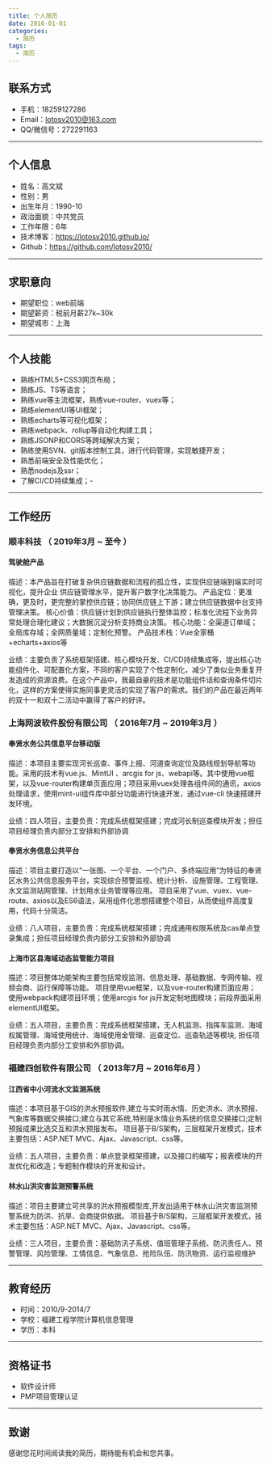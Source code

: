 ```yaml
---
title: 个人简历
date: 2016-01-01
categories:
  - 简历
tags: 
  - 简历
---
```


## 联系方式
- 手机：18259127286
- Email：lotosv2010@163.com
- QQ/微信号：272291163

---

## 个人信息

- 姓名：高文斌
- 性别：男
- 出生年月：1990-10
- 政治面貌：中共党员
- 工作年限：6年
- 技术博客：https://lotosv2010.github.io/ 
- Github：https://github.com/lotosv2010/

---

## 求职意向

 - 期望职位：web前端
 - 期望薪资：税前月薪27k~30k
 - 期望城市：上海

---

## 个人技能

- 熟练HTML5+CSS3网页布局；
- 熟练JS、TS等语言；
- 熟练vue等主流框架，熟练vue-router、vuex等；
- 熟练elementUI等UI框架；
- 熟练echarts等可视化框架；
- 熟练webpack、rollup等自动化构建工具；
- 熟练JSONP和CORS等跨域解决方案；
- 熟练使用SVN、git版本控制工具，进行代码管理，实现敏捷开发；
- 熟悉前端安全及性能优化；
- 熟悉nodejs及ssr；
- 了解CI/CD持续集成；- 

---

## 工作经历

### 顺丰科技 （ 2019年3月 ~ 至今 ）

#### **驾驶舱产品** 
描述：本产品旨在打破复杂供应链数据和流程的孤立性，实现供应链端到端实时可视化，提升企业 供应链管理水平，提升客户数字化决策能力。
产品定位：更准确，更及时，更完整的掌控供应链；协同供应链上下游；建立供应链数据中台支持管理决策。
核心价值：供应链计划到供应链执行整体监控；标准化流程下业务异常处理合理化建议；大数据沉淀分析支持商业决策。
核心功能：全渠道订单域；全局库存域；全网质量域；定制化预警。
产品技术栈：Vue全家桶+echarts+axios等

业绩：主要负责了系统框架搭建、核心模块开发、CI/CD持续集成等，提出核心功能组件化、可配置化方案，不同的客户实现了个性定制化，减少了类似业务重复开发造成的资源浪费。在这个产品中，我最自豪的技术是功能组件话和查询条件切片化，这样的方案使得实施同事更灵活的实现了客户的需求。我们的产品在最近两年的双十一和双十二活动中赢得了客户的好评。


 
### 上海网波软件股份有限公司 （ 2016年7月 ~ 2019年3月 ）

#### **奉贤水务公共信息平台移动版** 
描述：本项目主要实现河长巡查、事件上报、河道查询定位及路线规划导航等功能。采用的技术有vue.js、MintUI 、arcgis for js、webapi等。其中使用vue框架，以及vue-router构建单页面应用；项目采用vuex处理各组件间的通讯，axios处理请求，使用mint-ui组件库中部分功能进行快速开发，通过vue-cli 快速搭建开发环境。

业绩：四人项目，主要负责：完成系统框架搭建；完成河长制巡查模块开发；担任项目经理负责内部分工安排和外部协调

#### **奉贤水务信息公共平台** 
描述：项目主要打造以“一张图、一个平台、一个门户、多终端应用”为特征的奉贤区水务公共信息服务平台，实现综合预警监视、统计分析、设施管理、工程管理、水文监测站网管理、计划用水业务管理等应用。
项目采用了vue、vuex、vue-route、axios以及ES6语法，采用组件化思想搭建整个项目，从而使组件高度复用，代码十分简洁。

业绩：八人项目，主要负责：完成系统框架搭建；完成通用权限系统及cas单点登录集成；担任项目经理负责内部分工安排和外部协调


#### **上海市区县海域动态监管能力项目** 
描述：项目整体功能架构主要包括常规监测、信息处理、基础数据、专网传输、视频会商、运行保障等功能。
项目使用vue框架，以及vue-router构建页面应用；使用webpack构建项目环境；使用arcgis for js开发定制地图模块；前段界面采用elementUI框架。

业绩：五人项目，主要负责：完成系统框架搭建，无人机监测、指挥车监测、海域权属管理、海域使用统计、海域使用金管理、巡查定位、巡查轨迹等模块,  担任项目经理负责内部分工安排和外部协调。

### 福建四创软件有限公司 （ 2013年7月 ~ 2016年6月 ）

#### **江西省中小河流水文监测系统** 
描述：本项目基于GIS的洪水预报软件,建立与实时雨水情、历史洪水、洪水预报、气象库等数据交换接口;建立与其它系统,特别是水情业务系统的信息交换接口;定制预报成果比选交互和洪水预报发布。
项目基于B/S架构，三层框架开发模式，技术主要包括：ASP.NET MVC、Ajax、Javascript、css等。

业绩：五人项目，主要负责：单点登录框架搭建，以及接口的编写；报表模块的开发优化和改造；专题制作模块的开发和设计。


#### **林水山洪灾害监测预警系统** 
描述：项目主要建立可共享的洪水预报模型库,开发出适用于林水山洪灾害监测预警系统为防洪、抗旱、会商提供依据。
项目基于B/S架构，三层框架开发模式，技术主要包括：ASP.NET MVC、Ajax、Javascript、css等。

业绩：三人项目，主要负责：基础防汛子系统、值班管理子系统、防汛责任人、预警管理、风险管理、工情信息、气象信息、抢险队伍、防汛物资、运行监视维护


---

## 教育经历
- 时间：2010/9-2014/7
- 学校：福建工程学院计算机信息管理
- 学历：本科

---

## 资格证书
- 软件设计师 
- PMP项目管理认证 

---

## 致谢
感谢您花时间阅读我的简历，期待能有机会和您共事。
